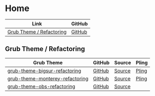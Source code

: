 

# Home

| Link | GitHub |
| ---- | ------ |
| [Grub Theme / Refactoring](https://samwhelp.github.io/grub-theme-refactoring/) | [GitHub](https://github.com/samwhelp/grub-theme-refactoring) |




## Grub Theme / Refactoring

| Grub Theme | GitHub | Source | Pling |
| ---------- | ------ | ------ | ----- |
| [grub-theme-bigsur-refactoring](https://samwhelp.github.io/grub-theme-bigsur-refactoring/) | [GitHub](https://github.com/samwhelp/grub-theme-bigsur-refactoring) | [Source](https://github.com/Teraskull/bigsur-grub2-theme) | [Pling](https://www.pling.com/p/1443844/) |
| [grub-theme-monterey-refactoring](https://samwhelp.github.io/grub-theme-monterey-refactoring/) | [GitHub](https://github.com/samwhelp/grub-theme-monterey-refactoring) | [Source](https://github.com/sandesh236/monterey-grub-theme) | [Pling](https://www.pling.com/p/1577873/) |
| [grub-theme-obs-refactoring](https://samwhelp.github.io/grub-theme-obs-refactoring/) | [GitHub](https://github.com/samwhelp/grub-theme-obs-refactoring) | [Source](https://github.com/Teraskull/bigsur-grub2-theme) |  |
